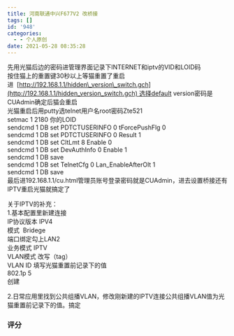 ```yaml
---
title: 河南联通中兴F677V2 改桥接
tags: []
id: '948'
categories:
  - - 个人原创
date: 2021-05-28 08:35:28
---
```


先用光猫后边的密码进管理界面记录下INTERNET和iptv的VID和LOID码  
按住猫上的重置键30秒以上等猫重置了重启进  [http://192.168.1.1/hidden\_version\_switch.gch](http://192.168.1.1/hidden_version_switch.gch) 选择default version密码是CUAdmin确定后猫会重启  
光猫重启后用putty选telnet用户名root密码Zte521  
setmac 1 2180 你的LOID  
sendcmd 1 DB set PDTCTUSERINFO 0 tForcePushFlg 0  
sendcmd 1 DB set PDTCTUSERINFO 0 Result 1  
sendcmd 1 DB set CltLmt 8 Enable 0  
sendcmd 1 DB set DevAuthInfo 0 Enable 1  
sendcmd 1 DB save  
sendcmd 1 DB set TelnetCfg 0 Lan\_EnableAfterOlt 1  
sendcmd 1 DB save  
最后进192.168.1.1/cu.html管理员账号登录密码就是CUAdmin，进去设置桥接还有IPTV重启光猫就搞定了  
  
关于IPTV的补充：  
1.基本配置里新建连接  
IP协议版本 IPV4  
模式  Bridege  
端口绑定勾上LAN2  
业务模式 IPTV  
VLAN模式 改写（tag）  
VLAN ID 填写光猫重置前记录下的值  
802.1p 5  
创建  
  
2.日常应用里找到公共组播VLAN，修改刚新建的IPTV连接公共组播VLAN值为光猫重置前记录下的值。搞定

### 评分